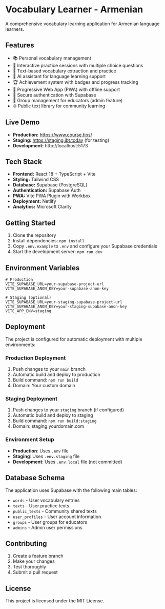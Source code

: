 # Vocabulary Learner - Armenian

A comprehensive vocabulary learning application for Armenian language learners.

## Features

- 📚 Personal vocabulary management
- 🧠 Interactive practice sessions with multiple choice questions
- 📖 Text-based vocabulary extraction and practice
- 🤖 AI assistant for language learning support
- 🏆 Achievement system with badges and progress tracking
- 📱 Progressive Web App (PWA) with offline support
- 🔐 Secure authentication with Supabase
- 👥 Group management for educators (admin feature)
- 🌐 Public text library for community learning

## Live Demo

- **Production:** https://www.course.tips/
- **Staging:** https://staging.ibt.today (for testing)
- **Development:** http://localhost:5173

## Tech Stack

- **Frontend:** React 18 + TypeScript + Vite
- **Styling:** Tailwind CSS
- **Database:** Supabase (PostgreSQL)
- **Authentication:** Supabase Auth
- **PWA:** Vite PWA Plugin with Workbox
- **Deployment:** Netlify
- **Analytics:** Microsoft Clarity

## Getting Started

1. Clone the repository
2. Install dependencies: `npm install`
3. Copy `.env.example` to `.env` and configure your Supabase credentials
4. Start the development server: `npm run dev`

## Environment Variables

```env
# Production
VITE_SUPABASE_URL=your-supabase-project-url
VITE_SUPABASE_ANON_KEY=your-supabase-anon-key

# Staging (optional)
VITE_SUPABASE_URL=your-staging-supabase-project-url
VITE_SUPABASE_ANON_KEY=your-staging-supabase-anon-key
VITE_APP_ENV=staging
```

## Deployment

The project is configured for automatic deployment with multiple environments:

### Production Deployment
1. Push changes to your `main` branch
2. Automatic build and deploy to production
3. Build command: `npm run build`
4. Domain: Your custom domain

### Staging Deployment
1. Push changes to your `staging` branch (if configured)
2. Automatic build and deploy to staging
3. Build command: `npm run build:staging`
4. Domain: staging.yourdomain.com

### Environment Setup
- **Production**: Uses `.env` file
- **Staging**: Uses `.env.staging` file
- **Development**: Uses `.env.local` file (not committed)

## Database Schema

The application uses Supabase with the following main tables:

- `words` - User vocabulary entries
- `texts` - User practice texts
- `public_texts` - Community shared texts
- `user_profiles` - User account information
- `groups` - User groups for educators
- `admins` - Admin user permissions

## Contributing

1. Create a feature branch
2. Make your changes
3. Test thoroughly
4. Submit a pull request

## License

This project is licensed under the MIT License.